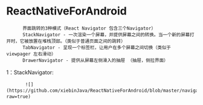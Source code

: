 # ReactNativeForAndroid


          界面跳转的3种模式（React Navigator 包含三个Navigator）
          StackNavigator - 一次渲染一个屏幕，并提供屏幕之间的转换。当一个新的屏幕打开时，它被放置在堆栈顶部。（类似于普通页面之间的跳转）
          TabNavigator - 呈现一个标签栏，让用户在多个屏幕之间切换（类似于 viewpager 左右滑动）
          DrawerNavigator - 提供从屏幕左侧滑入的抽屉 （抽屉，侧拉界面）
        
 
1：StackNavigator:

           ![](https://github.com/xiebinJava/ReactNativeForAndroid/blob/master/navigator.png?raw=true)
                        
                        
                        

